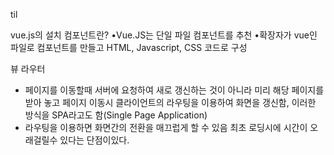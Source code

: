 til

vue.js의 설치
컴포넌트란?
•Vue.JS는 단일 파일 컴포넌트를 추천
•확장자가 vue인 파일로 컴포넌트를 만들고 HTML, Javascript, CSS 코드로 구성

뷰 라우터
- 페이지를 이동할때 서버에 요청하여 새로 갱신하는 것이 아니라 미리 해당 페이지를 받아 놓고 페이지 이동시 클라이언트의 라우팅을 이용하여 화면을 갱신함, 이러한 방식을 SPA라고도 함(Single Page Application)
- 라우팅을 이용하면 화면간의 전환을 매끄럽게 할 수 있음 최초 로딩시에 시간이 오래걸릴수 있다는 단점이있다.
